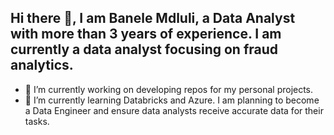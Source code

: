 ## Hi there 👋, I am Banele Mdluli, a Data Analyst with more than 3 years of experience. I am currently a data analyst focusing on fraud analytics.
- 🔭 I’m currently working on developing repos for my personal projects.
- 🌱 I’m currently learning Databricks and Azure. I am planning to become a Data Engineer and ensure data analysts receive accurate data for their tasks.
<!--
**Banele252/Banele252** is a ✨ _special_ ✨ repository because its `README.md` (this file) appears on your GitHub profile.

Here are some ideas to get you started:


- 🌱 I’m currently learning ...
- 👯 I’m looking to collaborate on ...
- 🤔 I’m looking for help with ...
- 💬 Ask me about ...
- 📫 How to reach me: ...
- 😄 Pronouns: ...
- ⚡ Fun fact: ...
-->
